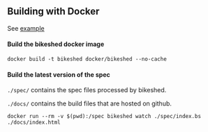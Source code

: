 ## Building with Docker

See [example](https://github.com/w3c/webauthn/tree/master/docker/bikeshed)

#### Build the bikeshed docker image

```
docker build -t bikeshed docker/bikeshed --no-cache
```

#### Build the latest version of the spec

`./spec/` contains the spec files processed by bikeshed.

`./docs/` contains the build files that are hosted on github.

```
docker run --rm -v $(pwd):/spec bikeshed watch ./spec/index.bs ./docs/index.html
```
